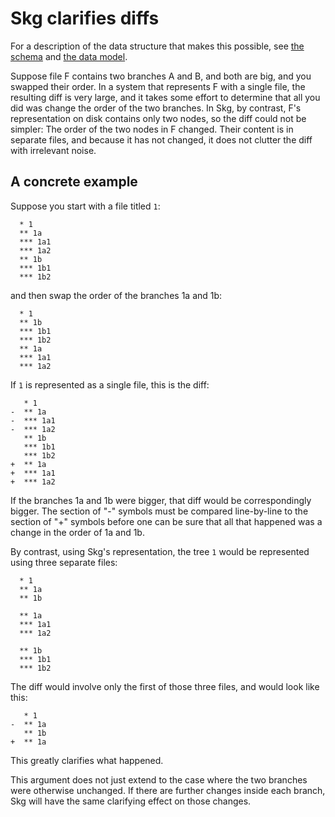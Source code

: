 # Skg clarifies diffs

For a description of the data structure that makes this possible, see [the schema](../schema.tql) and [the data model](data-model-skg-extensions.md).

Suppose file F contains two branches A and B, and both are big, and you swapped their order. In a system that represents F with a single file, the resulting diff is very large, and it takes some effort to determine that all you did was change the order of the two branches. In Skg, by contrast, F's representation on disk contains only two nodes, so the diff could not be simpler: The order of the two nodes in F changed. Their content is in separate files, and because it has not changed, it does not clutter the diff with irrelevant noise.

## A concrete example

Suppose you start with a file titled `1`:
```
  * 1
  ** 1a
  *** 1a1
  *** 1a2
  ** 1b
  *** 1b1
  *** 1b2
```

and then swap the order of the branches 1a and 1b:
```
  * 1
  ** 1b
  *** 1b1
  *** 1b2
  ** 1a
  *** 1a1
  *** 1a2
```

If `1` is represented as a single file, this is the diff:
```
   * 1
-  ** 1a
-  *** 1a1
-  *** 1a2
   ** 1b
   *** 1b1
   *** 1b2
+  ** 1a
+  *** 1a1
+  *** 1a2
```

If the branches 1a and 1b were bigger, that diff would be correspondingly bigger. The section of "-" symbols must be compared line-by-line to the section of "+" symbols before one can be sure that all that happened was a change in the order of 1a and 1b.

By contrast, using Skg's representation, the tree `1` would be represented using three separate files:
```
  * 1
  ** 1a
  ** 1b
```

```
  ** 1a
  *** 1a1
  *** 1a2
```

```
  ** 1b
  *** 1b1
  *** 1b2
```

The diff would involve only the first of those three files, and would look like this:
```
   * 1
-  ** 1a
   ** 1b
+  ** 1a
```

This greatly clarifies what happened.

This argument does not just extend to the case where the two branches were otherwise unchanged. If there are further changes inside each branch, Skg will have the same clarifying effect on those changes.
